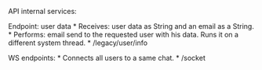 API internal services: 

Endpoint: user data
	* Receives: user data as String and an email as a String.
	* Performs: email send to the requested user with his data. Runs it on a different system thread.
	* /legacy/user/info
	
WS endpoints:
	* Connects all users to a same chat.
	* /socket
